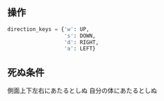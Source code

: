 ## 操作

``` py
direction_keys = {'w': UP,
                  's': DOWN,
                  'd': RIGHT,
                  'a': LEFT}
```

## 死ぬ条件
側面上下左右にあたるとしぬ
自分の体にあたるとしぬ